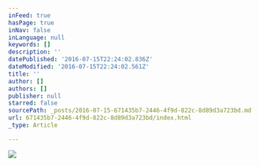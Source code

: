 ```yaml
---
inFeed: true
hasPage: true
inNav: false
inLanguage: null
keywords: []
description: ''
datePublished: '2016-07-15T22:24:02.836Z'
dateModified: '2016-07-15T22:24:02.561Z'
title: ''
author: []
authors: []
publisher: null
starred: false
sourcePath: _posts/2016-07-15-671435b7-2446-4f9d-822c-8d89d3a723bd.md
url: 671435b7-2446-4f9d-822c-8d89d3a723bd/index.html
_type: Article

---
```

![](https://the-grid-user-content.s3-us-west-2.amazonaws.com/cd6c7ff0-7187-4758-973d-5d4614092266.jpg)